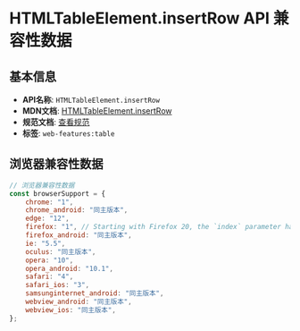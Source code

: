 # HTMLTableElement.insertRow API 兼容性数据

## 基本信息

- **API名称**: `HTMLTableElement.insertRow`
- **MDN文档**: [HTMLTableElement.insertRow](https://developer.mozilla.org/docs/Web/API/HTMLTableElement/insertRow)
- **规范文档**: [查看规范](https://html.spec.whatwg.org/multipage/tables.html#dom-table-insertrow-dev)
- **标签**: `web-features:table`

## 浏览器兼容性数据

```javascript
// 浏览器兼容性数据
const browserSupport = {
    chrome: "1",
    chrome_android: "同主版本",
    edge: "12",
    firefox: "1", // Starting with Firefox 20, the `index` parameter has been made optional and defaults to -1 as per HTM...,
    firefox_android: "同主版本",
    ie: "5.5",
    oculus: "同主版本",
    opera: "10",
    opera_android: "10.1",
    safari: "4",
    safari_ios: "3",
    samsunginternet_android: "同主版本",
    webview_android: "同主版本",
    webview_ios: "同主版本",
};

```

